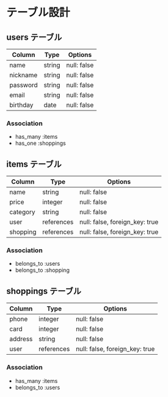 # テーブル設計

## users テーブル

| Column   | Type    | Options     |
| -------- | ------- | ----------- |
| name     | string  | null: false |
| nickname | string  | null: false |
| password | string  | null: false |
| email    | string  | null: false |
| birthday | date    | null: false |

### Association

- has_many :items
- has_one  :shoppings

## items テーブル

| Column   | Type        | Options                        |
| -------- | ----------- | ------------------------------ |
| name     | string      | null: false                    |
| price    | integer     | null: false                    |
| category | string      | null: false                    |
| user     | references  | null: false, foreign_key: true |
| shopping | references  | null: false, foreign_key: true |


### Association

- belongs_to :users 
- belongs_to :shopping

## shoppings テーブル

| Column    | Type       | Options                        |
| --------- | ---------- | ------------------------------ |
| phone     | integer    | null: false                    |
| card      | integer    | null: false                    |
| address   | string     | null: false                    |
| user      | references | null: false, foreign_key: true |


### Association

- has_many   :items
- belongs_to :users

